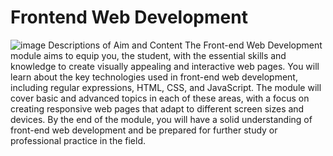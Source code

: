 # Frontend Web Development
![image](https://github.com/user-attachments/assets/d1142383-52b4-4406-b2be-48f777c58c73)
Descriptions of Aim and Content
The Front-end Web Development module aims to equip you, the student, with the essential skills and knowledge to create visually appealing and interactive web pages. You will learn about the key technologies used in front-end web development, including regular expressions, HTML, CSS, and JavaScript. The module will cover basic and advanced topics in each of these areas, with a focus on creating responsive web pages that adapt to different screen sizes and devices. By the end of the module, you will have a solid understanding of front-end web development and be prepared for further study or professional practice in the field.

